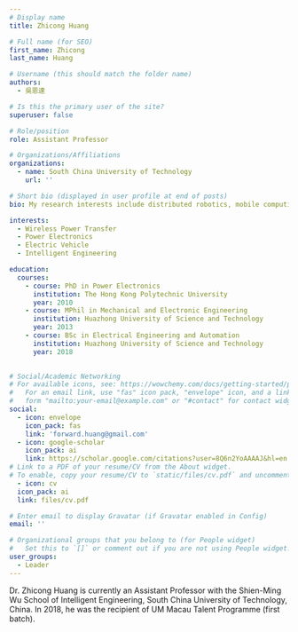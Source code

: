 ```yaml
---
# Display name
title: Zhicong Huang

# Full name (for SEO)
first_name: Zhicong
last_name: Huang

# Username (this should match the folder name)
authors:
  - 吳恩達

# Is this the primary user of the site?
superuser: false

# Role/position
role: Assistant Professor

# Organizations/Affiliations
organizations:
  - name: South China University of Technology
    url: ''

# Short bio (displayed in user profile at end of posts)
bio: My research interests include distributed robotics, mobile computing and programmable matter.

interests:
  - Wireless Power Transfer
  - Power Electronics
  - Electric Vehicle
  - Intelligent Engineering

education:
  courses:
    - course: PhD in Power Electronics
      institution: The Hong Kong Polytechnic University
      year: 2010
    - course: MPhil in Mechanical and Electronic Engineering
      institution: Huazhong University of Science and Technology 
      year: 2013
    - course: BSc in Electrical Engineering and Automation
      institution: Huazhong University of Science and Technology
      year: 2018
    

# Social/Academic Networking
# For available icons, see: https://wowchemy.com/docs/getting-started/page-builder/#icons
#   For an email link, use "fas" icon pack, "envelope" icon, and a link in the
#   form "mailto:your-email@example.com" or "#contact" for contact widget.
social:
  - icon: envelope
    icon_pack: fas
    link: 'forward.huang@gmail.com'
  - icon: google-scholar
    icon_pack: ai
    link: https://scholar.google.com/citations?user=8Q6n2YoAAAAJ&hl=en
# Link to a PDF of your resume/CV from the About widget.
# To enable, copy your resume/CV to `static/files/cv.pdf` and uncomment the lines below.
  - icon: cv
  icon_pack: ai
  link: files/cv.pdf

# Enter email to display Gravatar (if Gravatar enabled in Config)
email: ''

# Organizational groups that you belong to (for People widget)
#   Set this to `[]` or comment out if you are not using People widget.
user_groups:
  - Leader
---
```


Dr. Zhicong Huang is currently an Assistant Professor with the Shien-Ming Wu School of Intelligent Engineering, South China University of Technology, China. In 2018, he was the recipient of UM Macau Talent Programme (first batch).
